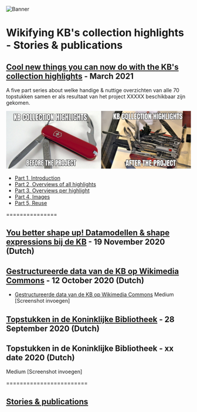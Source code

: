 ![Banner](../images/banners/KBTopstukkenBannerWikimedia_EN.jpg)
# Wikifying KB's collection highlights - Stories & publications

## [Cool new things you can now do with the KB's collection highlights](stories/Cool%20new%20things%20you%20can%20now%20do%20with%20the%20KB's%20collection%20highlights/index.html) - March 2021
A five part series about welke handige & nuttige overzichten van alle 70 topstukken samen er als resultaat van het project XXXXX beschikbaar zijn gekomen.

![meme](Cool%20new%20things%20you%20can%20now%20do%20with%20the%20KB's%20collection%20highlights/images/KBtopstukkenMemeEN.jpg)

- [Part 1, Introduction](Cool%20new%20things%20you%20can%20now%20do%20with%20the%20KB's%20collection%20highlights/Part%201%2C%20Introduction.md)
- [Part 2, Overviews of all highlights](Cool%20new%20things%20you%20can%20now%20do%20with%20the%20KB's%20collection%20highlights/Part%202%2C%20Overviews%20of%20all%20highlights.md)
- [Part 3, Overviews per highlight](Cool%20new%20things%20you%20can%20now%20do%20with%20the%20KB's%20collection%20highlights/Part%203%2C%20Overviews%20per%20highlight.md)
- [Part 4, Images](Cool%20new%20things%20you%20can%20now%20do%20with%20the%20KB's%20collection%20highlights/Part%204%2C%20Images.md)
- [Part 5, Reuse](Cool%20new%20things%20you%20can%20now%20do%20with%20the%20KB's%20collection%20highlights/Part%205%2C%20Reuse.md)


===============


## [You better shape up! Datamodellen & shape expressions bij de KB](https://ecritures.medium.com/you-better-shape-up-datamodellen-shape-expressions-bij-de-kb-c49669257e64) - 19 November 2020 (Dutch)

## [Gestructureerde data van de KB op Wikimedia Commons](https://medium.com/@ecritures/gestructureerde-data-van-de-kb-op-wikimedia-commons-35dc948c2eee) - 12 October 2020 (Dutch) 

* <a href="https://medium.com/@ecritures/gestructureerde-data-van-de-kb-op-wikimedia-commons-35dc948c2eee">Gestructureerde data van de KB op Wikimedia Commons</a>
 Medium
[Screenshot invoegen]

## [Topstukken in de Koninklijke Bibliotheek](https://medium.com/@ecritures/topstukken-in-de-koninklijke-bibliotheek-b32780f314f8) - 28 September 2020 (Dutch)
## Topstukken in de Koninklijke Bibliotheek - xx date 2020 (Dutch)
Medium
[Screenshot invoegen]

========================


## [Stories & publications](stories/index.md)


